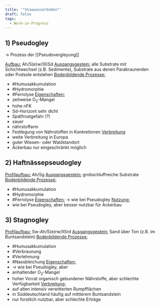 ```yaml
---
title: '"Stauwasserböden"'
draft: false
tags:
  - Work-in-Progress
---
```

## 1) Pseudogley

-> Prozess der [[Pseudovergleyung]]

<u>Aufbau:</u> Ah/S(e)w/(II)Sd
<u>Ausgangsgestein:</u> alle Substrate mit Schichtwechsel (z.B. Sedimente), Substrate aus denen Parabraunerden oder Podsole entstehen
<u>Bodenbildende Prozesse:</u>
- #Humusakkumulation 
- #Hydromorphie 
- #Ferrolyse
<u>Eigenschaften:</u>
- zeitweise O<sub>2</sub>-Mangel
- hohe nFK
- Sd-Horizont sehr dicht
- Spätfrostgefahr (?)
- sauer
- nährstoffarm
- Festlegung von Nährstoffen in Konkretionen
<u>Verbreitung</u>
- weite Verbreitung in Europa
- guter Wiesen- oder Waldstandort
- Ackerbau nur eingeschränkt möglich

## 2) Haftnässepseudogley

<u>Profilaufbau:</u> Ah/Sg
<u>Ausgangsgestein:</u> grobschluffreiche Substrate
<u>Bodenbildende Prozesse:</u>
- #Humusakkumulation 
- #Hydromorphie 
- #Ferrolyse
<u>Eigenschaften:</u> -> wie bei Pseudogley
<u>Nutzung:</u>
- wie bei Pseudogley, aber besser nutzbar für Ackerbau


## 3) Stagnogley

<u>Profilaufbau:</u> Sw-Ah/S(e)rw/IISrd
<u>Ausgangsgestein:</u> Sand über Ton (z.B. im Buntsandstein)
<u>Bodenbildende Prozesse:</u>
- #Humusakkumulation 
- #Verbraunung 
- #Verlehmung 
- #Nassbleichung
<u>Eigenschaften:</u>
- -> wie bei Pseudogley, aber
- anhaltender O<sub>2</sub>-Mangel
- hoher Vorrat organisch gebundener Nährstoffe, aber schlechte Verfügbarkeit
<u>Verbreitung:</u>
- auf alten intensiv verwitterten Rumpfflächen
- in Süddeutschland häufig auf mittlerem Buntsandstein
- nur forstlich nutzbar, aber schlechte Erträge
